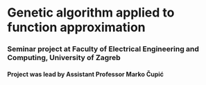 # Genetic algorithm applied to function approximation

### Seminar project at Faculty of Electrical Engineering and Computing, University of Zagreb
#### Project was lead by Assistant Professor Marko Čupić
